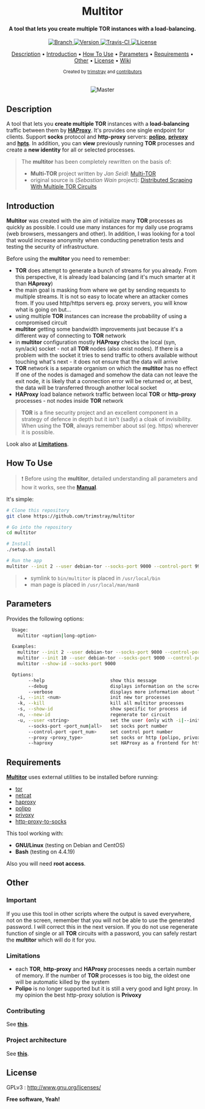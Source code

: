 <h1 align="center">Multitor</h1>

<h4 align="center">A tool that lets you create multiple TOR instances with a load-balancing.</h4>

<p align="center">
  <a href="https://img.shields.io/badge/Branch-master-green.svg">
    <img src="https://img.shields.io/badge/Branch-master-green.svg"
        alt="Branch">
  </a>
  <a href="https://img.shields.io/badge/Version-v1.3.0-lightgrey.svg">
    <img src="https://img.shields.io/badge/Version-v1.3.0-lightgrey.svg"
        alt="Version">
  </a>
  <a href="https://travis-ci.org/trimstray/multitor">
    <img src="https://travis-ci.org/trimstray/multitor.svg?branch=master"
        alt="Travis-CI">
  <a href="http://www.gnu.org/licenses/">
    <img src="https://img.shields.io/badge/license-GNU-blue.svg"
        alt="License">
  </a>
</p>

<p align="center">
   <a href="#description">Description</a>
 • <a href="#introduction">Introduction</a>
 • <a href="#how-to-use">How To Use</a>
 • <a href="#parameters">Parameters</a>
 • <a href="#requirements">Requirements</a>
 • <a href="#other">Other</a>
 • <a href="#license">License</a>
 • <a href="https://github.com/trimstray/multitor/wiki">Wiki</a>
</p>

<div align="center">
  <sub>Created by
  <a href="https://twitter.com/trimstray">trimstray</a> and
  <a href="https://github.com/trimstray/multitor/graphs/contributors">
    contributors
  </a>
</div>

<br>

<p align="center">
    <img src="https://github.com/trimstray/multitor/blob/master/doc/img/multitor_output_1.png"
        alt="Master">
</p>

## Description

A tool that lets you **create multiple TOR** instances with a **load-balancing** traffic between them by **[HAProxy](http://www.haproxy.org/)**. It's provides one single endpoint for clients. Support **socks** protocol and **http-proxy** servers: **[polipo](https://www.irif.fr/~jch/software/polipo/)**, **[privoxy](https://www.privoxy.org/)** and **[hpts](https://github.com/oyyd/http-proxy-to-socks)**. In addition, you can **view** previously running **TOR** processes and create a **new identity** for all or selected processes.

> The **multitor** has been completely rewritten on the basis of:
>
> - **Multi-TOR** project written by *Jan Seidl*: [Multi-TOR](https://github.com/jseidl/Multi-TOR)
> - original source is (*Sebastian Wain* project): [Distributed Scraping With Multiple TOR Circuits](http://blog.databigbang.com/distributed-scraping-with-multiple-tor-circuits/)

## Introduction

**Multitor** was created with the aim of initialize many **TOR** processes as quickly as possible. I could use many instances for my daily use programs (web browsers, messangers and other). In addition, I was looking for a tool that would increase anonymity when conducting penetration tests and testing the security of infrastructure.

Before using the **multitor** you need to remember:

- **TOR** does attempt to generate a bunch of streams for you already. From this perspective, it is already load balancing (and it's much smarter at it than **HAproxy**)
- the main goal is masking from where we get by sending requests to multiple streams. It is not so easy to locate where an attacker comes from. If you used http/https servers eg. proxy servers, you will know what is going on but...
- using multiple **TOR** instances can increase the probability of using a compromised circuit
- **multitor** getting some bandwidth improvements just because it's a different way of connecting to **TOR** network
- in **multitor** configuration mostly **HAProxy** checks the local (syn, syn/ack) socket - not all **TOR** nodes (also exist nodes). If there is a problem with the socket it tries to send traffic to others available without touching what's next - it does not ensure that the data will arrive
- **TOR** network is a separate organism on which the **multitor** has no effect If one of the nodes is damaged and somehow the data can not leave the exit node, it is likely that a connection error will be returned or, at best, the data will be transferred through another local socket
- **HAProxy** load balance network traffic between local **TOR** or **http-proxy** processes - not nodes inside **TOR** network

> **TOR** is a fine security project and an excellent component in a strategy of defence in depth but it isn’t (sadly) a cloak of invisibility. When using the **TOR**, always remember about ssl (eg. https) wherever it is possible.

Look also at **[Limitations](#limitations)**.

## How To Use

> :heavy_exclamation_mark: Before using the **multitor**, detailed understanding all parameters and how it works, see the **<a href="https://github.com/trimstray/multitor/wiki/Manual">Manual</a>**.

It's simple:

```bash
# Clone this repository
git clone https://github.com/trimstray/multitor

# Go into the repository
cd multitor

# Install
./setup.sh install

# Run the app
multitor --init 2 --user debian-tor --socks-port 9000 --control-port 9900 --proxy privoxy --haproxy
```

> * symlink to `bin/multitor` is placed in `/usr/local/bin`
> * man page is placed in `/usr/local/man/man8`

## Parameters

Provides the following options:

```bash
  Usage:
    multitor <option|long-option>

  Examples:
    multitor --init 2 --user debian-tor --socks-port 9000 --control-port 9900
    multitor --init 10 --user debian-tor --socks-port 9000 --control-port 9900 --proxy socks
    multitor --show-id --socks-port 9000

  Options:
        --help                        show this message
        --debug                       displays information on the screen (debug mode)
        --verbose                     displays more information about TOR processes
    -i, --init <num>                  init new tor processes
    -k, --kill                        kill all multitor processes
    -s, --show-id                     show specific tor process id
    -n, --new-id                      regenerate tor circuit
    -u, --user <string>               set the user (only with -i|--init)
        --socks-port <port_num|all>   set socks port number
        --control-port <port_num>     set control port number
        --proxy <proxy_type>          set socks or http (polipo, privoxy, hpts) proxy server
        --haproxy                     set HAProxy as a frontend for http proxies (only with --proxy)
```

## Requirements

**<u>Multitor</u>** uses external utilities to be installed before running:

- [tor](https://www.torproject.org/)
- [netcat](http://netcat.sourceforge.net/)
- [haproxy](https://www.haproxy.org/)
- [polipo](https://www.irif.fr/~jch/software/polipo/)
- [privoxy](https://www.privoxy.org/)
- [http-proxy-to-socks](https://github.com/oyyd/http-proxy-to-socks)

This tool working with:

- **GNU/Linux** (testing on Debian and CentOS)
- **Bash** (testing on 4.4.19)

Also you will need **root access**.

## Other

### Important

If you use this tool in other scripts where the output is saved everywhere, not on the screen, remember that you will not be able to use the generated password. I will correct this in the next version. If you do not use regenerate function of single or all **TOR** circuits with a password, you can safely restart the **multitor** which will do it for you.

### Limitations

- each **TOR**, **http-proxy** and **HAProxy** processes needs a certain number of memory. If the number of **TOR** processes is too big, the oldest one will be automatic killed by the system
- **Polipo** is no longer supported but it is still a very good and light proxy. In my opinion the best http-proxy solution is **Privoxy**

### Contributing

See **[this](CONTRIBUTING.md)**.

### Project architecture

See **<a href="https://github.com/trimstray/multitor/wiki/Project-architecture">this</a>**.

## License

GPLv3 : <http://www.gnu.org/licenses/>

**Free software, Yeah!**
